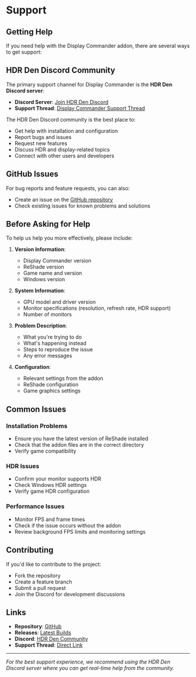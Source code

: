 # Support

## Getting Help

If you need help with the Display Commander addon, there are several ways to get support:

## HDR Den Discord Community

The primary support channel for Display Commander is the **HDR Den Discord server**:

- **Discord Server**: [Join HDR Den Discord](https://discord.com/invite/WJ9YZctPND)
- **Support Thread**: [Display Commander Support Thread](https://discord.com/channels/1161035767917850784/1403983735031857162)

The HDR Den Discord community is the best place to:
- Get help with installation and configuration
- Report bugs and issues
- Request new features
- Discuss HDR and display-related topics
- Connect with other users and developers

## GitHub Issues

For bug reports and feature requests, you can also:
- Create an issue on the [GitHub repository](https://github.com/pmnoxx/reshade-display-commander/issues)
- Check existing issues for known problems and solutions

## Before Asking for Help

To help us help you more effectively, please include:

1. **Version Information**:
   - Display Commander version
   - ReShade version
   - Game name and version
   - Windows version

2. **System Information**:
   - GPU model and driver version
   - Monitor specifications (resolution, refresh rate, HDR support)
   - Number of monitors

3. **Problem Description**:
   - What you're trying to do
   - What's happening instead
   - Steps to reproduce the issue
   - Any error messages

4. **Configuration**:
   - Relevant settings from the addon
   - ReShade configuration
   - Game graphics settings

## Common Issues

### Installation Problems
- Ensure you have the latest version of ReShade installed
- Check that the addon files are in the correct directory
- Verify game compatibility

### HDR Issues
- Confirm your monitor supports HDR
- Check Windows HDR settings
- Verify game HDR configuration

### Performance Issues
- Monitor FPS and frame times
- Check if the issue occurs without the addon
- Review background FPS limits and monitoring settings

## Contributing

If you'd like to contribute to the project:
- Fork the repository
- Create a feature branch
- Submit a pull request
- Join the Discord for development discussions

## Links

- **Repository**: [GitHub](https://github.com/pmnoxx/reshade-display-commander)
- **Releases**: [Latest Builds](https://github.com/pmnoxx/reshade-display-commander/releases)
- **Discord**: [HDR Den Community](https://discord.com/invite/WJ9YZctPND)
- **Support Thread**: [Direct Link](https://discord.com/channels/1161035767917850784/1403983735031857162)

---

*For the best support experience, we recommend using the HDR Den Discord server where you can get real-time help from the community.*
